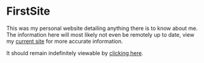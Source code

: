 # FirstSite
This was my personal website detailing anything there is to know about me.
The information here will most likely not even be remotely up to date, view my [current site](https://tapscodes.github.io/) for more accurate information.

It should remain indefinitely viewable by [clicking here](https://tapscodes.github.io/FirstSite/).